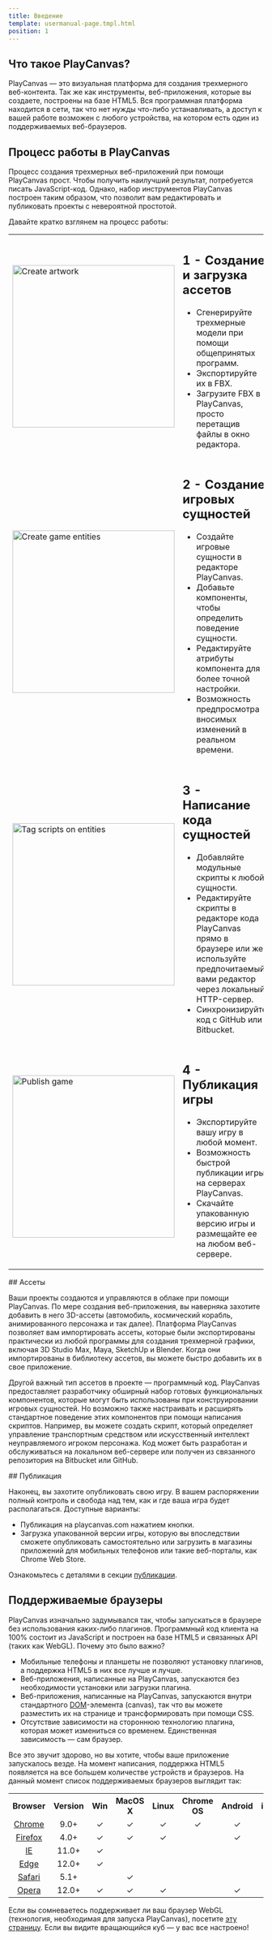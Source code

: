 ```yaml
---
title: Введение
template: usermanual-page.tmpl.html
position: 1
---
```


## Что такое PlayCanvas?

PlayCanvas — это визуальная платформа для создания трехмерного веб-контента. Так же как инструменты, веб-приложения, которые вы создаете, построены на базе HTML5. Вся программная платформа находится в сети, так что нет нужды что-либо устанавливать, а доступ к вашей работе возможен с любого устройства, на котором есть один из поддерживаемых веб-браузеров.

## Процесс работы в PlayCanvas

Процесс создания трехмерных веб-приложений при помощи PlayCanvas прост. Чтобы получить наилучший результат, потребуется писать JavaScript-код. Однако, набор инструментов PlayCanvas построен таким образом, что позволит вам редактировать и публиковать проекты с невероятной простотой.

Давайте кратко взглянем на процесс работы:

<table class="table">
    <tr>
        <td>
            <img alt="Create artwork" width="320" src="/images/platform/workflow/workflow_art.jpg"></img>
        </td>
        <td>
            <h2>1 - Создание и загрузка ассетов</h2>
            <ul>
                <li>Сгенерируйте трехмерные модели при помощи общепринятых программ.</li>
                <li>Экспортируйте их в FBX.</li>
                <li>Загрузите FBX в PlayCanvas, просто перетащив файлы в окно редактора.</li>
            </ul>
        </td>
    </tr>
    <tr>
        <td>
            <img alt="Create game entities" width="320" src="/images/platform/workflow/workflow_design.jpg"></img>
        </td>
        <td>
            <h2>2 - Создание игровых сущностей</h2>
            <ul>
                <li>Создайте игровые сущности в редакторе PlayCanvas.</li>
                <li>Добавьте компоненты, чтобы определить поведение сущности.</li>
                <li>Редактируйте атрибуты компонента для более точной настройки.</li>
                <li>Возможность предпросмотра вносимых изменений в реальном времени.</li>
            </ul>
        </td>
    </tr>
    <tr>
        <td>
            <img alt="Tag scripts on entities" width="320" src="/images/platform/workflow/workflow_scripting.jpg"></img>
        </td>
        <td>
            <h2>3 - Написание кода сущностей</h2>
            <ul>
                <li>Добавляйте модульные скрипты к любой сущности.</li>
                <li>Редактируйте скрипты в редакторе кода PlayCanvas прямо в браузере или же используйте предпочитаемый вами редактор через локальный HTTP-сервер.</li>
                <li>Синхронизируйте код с GitHub или Bitbucket.</li>
            </ul>
        </td>
    </tr>
    <tr>
        <td>
            <img alt="Publish game" width="320" src="/images/platform/workflow/workflow_publish.jpg"></img>
        </td>
        <td>
            <h2>4 - Публикация игры</h2>
            <ul>
                <li>Экспортируйте вашу игру в любой момент.</li>
                <li>Возможность быстрой публикации игры на серверах PlayCanvas.</li>
                <li>Скачайте упакованную версию игры и размещайте ее на любом веб-сервере.</li>
            </ul>
        </td>
    </tr>
</table>

## Ассеты

Ваши проекты создаются и управляются в облаке при помощи PlayCanvas. По мере создания веб-приложения, вы наверняка захотите добавить в него 3D-ассеты (автомобиль, космический корабль, анимированного персонажа и так далее). Платформа PlayCanvas позволяет вам импортировать ассеты, которые были экспортированы практически из любой программы для создания трехмерной графики, включая 3D Studio Max, Maya, SketchUp и Blender. Когда они импортированы в библиотеку ассетов, вы можете быстро добавить их в свое приложение.

Другой важный тип ассетов в проекте — программный код. PlayCanvas предоставляет разработчику обширный набор готовых функциональных компонентов, которые могут быть использованы при конструировании игровых сущностей. Но возможно также настраивать и расширять стандартное поведение этих компонентов при помощи написания скриптов. Например, вы можете создать скрипт, который определяет управление транспортным средством или искусственный интеллект неуправляемого игроком персонажа. Код может быть разработан и обслуживаться на локальном веб-сервере или получен из связанного репозитория на Bitbucket или GitHub.

## Публикация

Наконец, вы захотите опубликовать свою игру. В вашем распоряжении полный контроль и свобода над тем, как и где ваша игра будет располагаться. Доступные варианты:

* Публикация на playcanvas.com нажатием кнопки.
* Загрузка упакованной версии игры, которую вы впоследствии сможете опубликовать самостоятельно или загрузить в магазины приложений для мобильных телефонов или такие веб-порталы, как Chrome Web Store.

Ознакомьтесь с деталями в секции [публикации][1].

## Поддерживаемые браузеры

PlayCanvas изначально задумывался так, чтобы запускаться в браузере без использования каких-либо плагинов. Программный код клиента на 100% состоит из JavaScript и построен на базе HTML5 и связанных API (таких как WebGL). Почему это было важно?

* Мобильные телефоны и планшеты не позволяют установку плагинов, а поддержка HTML5 в них все лучше и лучше.
* Веб-приложения, написанные на PlayCanvas, запускаются без необходимости установки или загрузки плагина.
* Веб-приложения, написанные на PlayCanvas, запускаются внутри стандартного [DOM][2]-элемента (canvas), так что вы можете разместить их на странице и трансформировать при помощи CSS.
* Отсутствие зависимости на стороннюю технологию плагина, которая может измениться со временем. Единственная зависимость — сам браузер.

Все это звучит здорово, но вы хотите, чтобы ваше приложение запускалось везде. На момент написания, поддержка HTML5 появляется на все большем количестве устройств и браузеров. На данный момент список поддерживаемых браузеров выглядит так:

<table class="table table-striped table-bordered">
    <tr><th>Browser</th><th>Version</th><th>Win</th><th>MacOS X</th><th>Linux</th><th>Chrome OS</th><th>Android</th><th>iOS</th></tr>
    <tr><td style="text-align:center"><a href="http://www.google.com/chrome/">Chrome</a></td><td style="text-align:center">9.0+</td>
        <td style="text-align:center">&#x2713;</td><td style="text-align:center">&#x2713;</td><td style="text-align:center">&#x2713;</td><td style="text-align:center">&#x2713;</td><td style="text-align:center">&#x2713;</td><td style="text-align:center">&#x2713;</td>
    </tr>
    <tr><td style="text-align:center"><a href="http://www.mozilla.org/firefox/">Firefox</a></td><td style="text-align:center">4.0+</td>
        <td style="text-align:center">&#x2713;</td><td style="text-align:center">&#x2713;</td><td style="text-align:center">&#x2713;</td><td style="text-align:center"></td><td style="text-align:center">&#x2713;</td><td style="text-align:center">&#x2713;</td>
    </tr>
    <tr><td style="text-align:center"><a href="http://windows.microsoft.com/en-us/internet-explorer/download-ie">IE</a></td><td style="text-align:center">11.0+</td>
        <td style="text-align:center">&#x2713;</td><td style="text-align:center"></td><td style="text-align:center"></td><td style="text-align:center"></td><td style="text-align:center"></td><td style="text-align:center"></td>
    </tr>
    <tr><td style="text-align:center"><a href="https://www.microsoft.com/en-gb/windows/microsoft-edge">Edge</a></td><td style="text-align:center">12.0+</td>
        <td style="text-align:center">&#x2713;</td><td style="text-align:center"></td><td style="text-align:center"></td><td style="text-align:center"></td><td style="text-align:center"></td><td style="text-align:center"></td>
    </tr>
    <tr><td style="text-align:center"><a href="http://www.apple.com/safari/">Safari</a></td><td style="text-align:center">5.1+</td>
        <td style="text-align:center"></td><td style="text-align:center">&#x2713;</td><td style="text-align:center"></td><td style="text-align:center"></td><td style="text-align:center"></td><td style="text-align:center">&#x2713;</td>
    </tr>
    <tr><td style="text-align:center"><a href="http://www.opera.com/">Opera</a></td><td style="text-align:center">12.0+</td>
        <td style="text-align:center">&#x2713;</td><td style="text-align:center">&#x2713;</td><td style="text-align:center">&#x2713;</td><td style="text-align:center"></td><td style="text-align:center">&#x2713;</td><td style="text-align:center"></td>
    </tr>
</table>

Если вы сомневаетесь поддерживает ли ваш браузер WebGL (технология, необходимая для запуска PlayCanvas), посетите [эту страницу][3]. Если вы видите вращающийся куб — у вас все настроено!

[1]: /user-manual/publishing
[2]: /user-manual/glossary/#dom
[3]: http://get.webgl.org/

